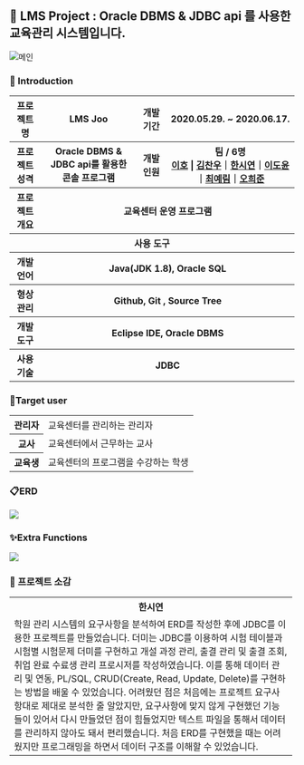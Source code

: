 ## 🍋 LMS Project : Oracle DBMS & JDBC api 를 사용한 교육관리 시스템입니다.
![메인](https://user-images.githubusercontent.com/66079830/91794191-650dcd00-ec55-11ea-88f4-438f6dbcf61e.png)
    
### 👋 Introduction
<table>
    <tr>
        <th width="11%">프로젝트 명 </th>
        <th>LMS Joo</th>
        <th>개발기간</th>
        <th>2020.05.29. ~ 2020.06.17.</th>
    </tr>
    <tr>
        <th>프로젝트 성격</th>
        <th>Oracle DBMS & JDBC api를 활용한 <br>콘솔 프로그램</th>
        <th>개발인원</th>
        <th>팀 / 6명<br>
            <a href="https://github.com/leeho1110">이호</a> | <a href="https://github.com/chanu2757">김찬우</a>｜<a href="https://github.com/ithansiyeon">한시연</a>｜<a href="https://github.com/Doyun-Claire-Lee">이도윤</a>｜<a href="https://github.com/Yerim-Choi">최예림</a>｜<a href="https://github.com/12345hejun">오희준</a> 
        </th>
    </tr>
    <tr>
        <th>프로젝트 개요</th>
        <th colspan="3">교육센터 운영 프로그램</th>
    </tr>
    <tr>
        <th colspan="5">사용 도구</th>
    </tr>
    <tr>
        <th>개발언어</th>
        <th colspan="3">Java(JDK 1.8), Oracle SQL</th>
    </tr>
    <tr>
        <th>형상관리</th>
        <th colspan="3">Github, Git , Source Tree</th>
    </tr>
    <tr>
        <th>개발도구</th>
        <th colspan="3">Eclipse IDE, Oracle DBMS</th>
    </tr>
     <tr>
          <th>사용기술</th>
          <th colspan="3">JDBC</th>
      </tr>
</table>



### 🙋Target user
<table>
    <tr>
        <th>관리자</th>
        <td>교육센터를 관리하는 관리자</td>
    </tr>
    <tr>
        <th>교사</th>
        <td>교육센터에서 근무하는 교사</td>
    </tr>
    <tr>
        <th>교육생</th>
        <td>교육센터의 프로그램을 수강하는 학생</td>
    </tr>
</table>

### 📋ERD 
<!--이미지 삽입-->
<img src="https://user-images.githubusercontent.com/62372281/89610380-4fef8980-d8b5-11ea-9bdf-b673e13e3ec3.PNG"></img>


### ✨Extra Functions
<img src="https://user-images.githubusercontent.com/62372281/89610196-e4a5b780-d8b4-11ea-83ba-8083a3c4497f.PNG"></img>

### :mega: 프로젝트 소감

<table style="width:500px;">
    <tr>
        <th>한시연</th>
    </tr>
    <tr>
        <td>
         학원 관리 시스템의 요구사항을 분석하여 ERD를 작성한 후에 JDBC를 이용한 프로젝트를 만들었습니다. 더미는 JDBC를 이용하여 시험 테이블과 시험별 시험문제 더미를 구현하고 개설 과정 관리, 출결 관리 및 출결 조회, 취업 완료 수료생 관리 프로시저를 작성하였습니다. 이를 통해 데이터 관리 및 연동, PL/SQL, CRUD(Create, Read, Update, Delete)를 구현하는 방법을 배울 수 있었습니다. 
어려웠던 점은 처음에는 프로젝트 요구사항대로 제대로 분석한 줄 알았지만, 요구사항에 맞지 않게 구현했던 기능들이 있어서 다시 만들었던 점이 힘들었지만 텍스트 파일을 통해서 데이터를 관리하지 않아도 돼서 편리했습니다. 처음 ERD를 구현했을 때는 어려웠지만 프로그래밍을 하면서 데이터 구조를 이해할 수 있었습니다.
        </td>
    </tr>
</table>
                                                                                                                                      
